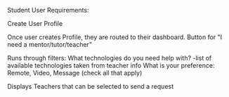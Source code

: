 Student User Requirements:

Create User Profile

Once user creates Profile, they are routed to their dashboard. 
Button for "I need a mentor/tutor/teacher"

Runs through filters:
What technologies do you need help with?
 -list of available technologies taken from teacher info
What is your preference: Remote, Video, Message (check all that apply)

Displays Teachers that can be selected to send a request
